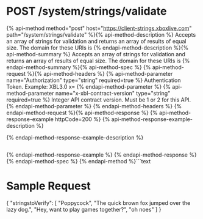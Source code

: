 # POST /system/strings/validate

{% api-method method="post" host="https://client-strings.xboxlive.com" path="/system/strings/validate" %}{% api-method-description %}
Accepts an array of strings for validation and returns an array of results of equal size. The domain for these URIs is 
{% endapi-method-description %}{% api-method-summary %}
Accepts an array of strings for validation and returns an array of results of equal size. The domain for these URIs is 
{% endapi-method-summary %}{% api-method-spec %}
{% api-method-request %}{% api-method-headers %}
{% api-method-parameter name="Authorization" type="string" required=true %}
Authentication Token. Example: XBL3.0 x=
{% endapi-method-parameter %}
{% api-method-parameter name="x-xbl-contract-version" type="string" required=true %}
Integer API contract version. Must be 1 or 2 for this API.
{% endapi-method-parameter %}
{% endapi-method-headers %}
{% endapi-method-request %}{% api-method-response %}
{% api-method-response-example httpCode=200 %}
{% api-method-response-example-description %}

{% endapi-method-response-example-description %}

```text

```
{% endapi-method-response-example %}
{% endapi-method-response %}{% endapi-method-spec %}
{% endapi-method %}```text
# Sample Request

{
    "stringstoVerify":
    [
        "Poppycock",
        "The quick brown fox jumped over the lazy dog.",
        "Hey, want to play games together?",
        "oh noes"
    ]
}
      

```